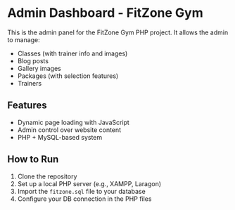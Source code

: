 # Admin Dashboard - FitZone Gym

This is the admin panel for the FitZone Gym PHP project. It allows the admin to manage:

- Classes (with trainer info and images)
- Blog posts
- Gallery images
- Packages (with selection features)
- Trainers

## Features

- Dynamic page loading with JavaScript
- Admin control over website content
- PHP + MySQL-based system

## How to Run

1. Clone the repository
2. Set up a local PHP server (e.g., XAMPP, Laragon)
3. Import the `fitzone.sql` file to your database
4. Configure your DB connection in the PHP files
